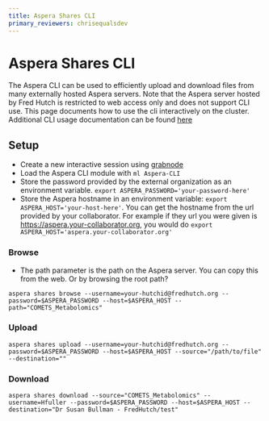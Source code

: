```yaml
---
title: Aspera Shares CLI
primary_reviewers: chrisequalsdev
---
```


# Aspera Shares CLI 

The Aspera CLI can be used to efficiently upload and download files from many externally hosted Aspera servers. Note that the Aspera server hosted by Fred Hutch is restricted to web access only and does not support CLI use. This page documents how to use the cli interactively on the cluster. Additional CLI usage documentation can be found [here](https://download.asperasoft.com/download/docs/cli/3.7.2/user_osx/webhelp/dita/cli_aspera_commands_shares.html)

## Setup

- Create a new interactive session using [grabnode](/compdemos/grabnode/) 
- Load the Aspera CLI module with `ml Aspera-CLI`
- Store the password provided by the external organization as an environment variable. `export ASPERA_PASSWORD='your-password-here'`
- Store the Aspera hostname in an environment variable: `export ASPERA_HOST='your-host-here'`. You can get the hostname from the url provided by your collaborator. For example if they url you were given is https://aspera.your-collaborator.org, you would do `export ASPERA_HOST='aspera.your-collaborator.org'`

### Browse

- The path parameter is the path on the Aspera server. You can copy this from the web. Or by browsing the root path?

```
aspera shares browse --username=your-hutchid@fredhutch.org --password=$ASPERA_PASSWORD --host=$ASPERA_HOST --path="COMETS_Metabolomics"
```

### Upload

```
aspera shares upload --username=your-hutchid@fredhutch.org --password=$ASPERA_PASSWORD --host=$ASPERA_HOST --source="/path/to/file" --destination=""
```

### Download

```
aspera shares download --source="COMETS_Metabolomics" --username=Hfuller --password=$ASPERA_PASSWORD --host=$ASPERA_HOST --destination="Dr Susan Bullman - FredHutch/test"
```


